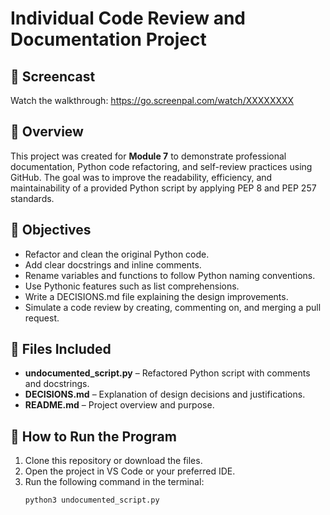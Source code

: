 
# Individual Code Review and Documentation Project

## 🎥 Screencast
Watch the walkthrough: https://go.screenpal.com/watch/XXXXXXXX

## 📘 Overview
This project was created for **Module 7** to demonstrate professional documentation, Python code refactoring, and self-review practices using GitHub. The goal was to improve the readability, efficiency, and maintainability of a provided Python script by applying PEP 8 and PEP 257 standards.

## 🧠 Objectives
- Refactor and clean the original Python code.
- Add clear docstrings and inline comments.
- Rename variables and functions to follow Python naming conventions.
- Use Pythonic features such as list comprehensions.
- Write a DECISIONS.md file explaining the design improvements.
- Simulate a code review by creating, commenting on, and merging a pull request.

## 🧩 Files Included
- **undocumented_script.py** – Refactored Python script with comments and docstrings.
- **DECISIONS.md** – Explanation of design decisions and justifications.
- **README.md** – Project overview and purpose.

## 🧪 How to Run the Program
1. Clone this repository or download the files.  
2. Open the project in VS Code or your preferred IDE.  
3. Run the following command in the terminal:
   ```bash
   python3 undocumented_script.py
